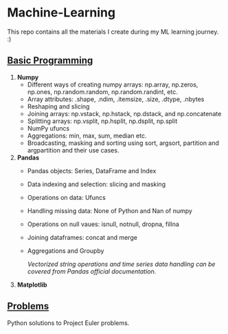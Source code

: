 # Machine-Learning
This repo contains all the materials I create during my ML learning journey. :) 

## [Basic Programming](https://github.com/itsdivya1309/Machine-Learning/tree/main/Basic%20Programming)
1. **Numpy**
     - Different ways of creating numpy arrays: np.array, np.zeros, np.ones, np.random.random, np.random.randint, etc.
     - Array attributes: .shape, .ndim, .itemsize, .size, .dtype, .nbytes
     - Reshaping and slicing
     - Joining arrays: np.vstack, np.hstack, np.dstack, and np.concatenate
     - Splitting arrays: np.vsplit, np.hsplit, np.dsplit, np.split
     - NumPy ufuncs
     - Aggregations: min, max, sum, median etc.
     - Broadcasting, masking and sorting using sort, argsort, partition and argpartition and their use cases.
3. **Pandas**
     - Pandas objects: Series, DataFrame and Index
     - Data indexing and selection: slicing and masking
     - Operations on data: Ufuncs
     - Handling missing data: None of Python and Nan of numpy
     - Operations on null vaues: isnull, notnull, dropna, fillna
     - Joining dataframes: concat and merge
     - Aggregations and Groupby
       
       *Vectorized string operations and time series data handling can be covered from Pandas official documentation.*
5. **Matplotlib**


## [Problems](Problems)

Python solutions to Project Euler problems.
